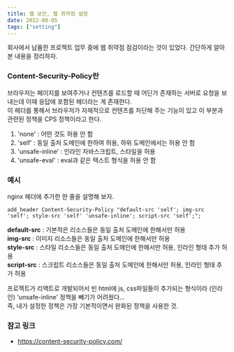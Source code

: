 ```yaml
---
title: 웹 보안, 웹 취약점 설정
date: 2022-08-05
tags: ["setting"]
---
```


회사에서 납품한 프로젝트 업무 중에 웹 취약점 점검이라는 것이 있었다. 간단하게 알아본 내용을 정리하자.   

### Content-Security-Policy란

브라우저는 페이지를 보여주거나 컨텐츠를 로드할 때 어딘가 존재하는 서버로 요청을 보내는데 이때 응답에 포함된 헤더라는 게 존재한다.   
이 헤더를 통해서 브라우저가 자체적으로 컨텐츠를 차단해 주는 기능이 있고 이 부분과 관련된 정책을 CPS 정책이라고 한다.   

1. 'none' : 어떤 것도 허용 안 함
2. 'self' : 동일 출처 도메인에 한하여 허용, 하위 도메인에서는 허용 안 함
3. 'unsafe-inline' : 인라인 자바스크립트, 스타일을 허용
4. 'unsafe-eval' : eval과 같은 텍스트 형식을 허용 안 함


### 예시

nginx 헤더에 추가한 한 줄을 설명해 보자.   

```nginx
add_header Content-Security-Policy "default-src 'self'; img-src 'self'; style-src 'self' 'unsafe-inline'; script-src 'self';";
```

**default-src** : 기본적은 리소스들은 동일 출처 도메인에 한해서만 허용   
**img-src** : 이미지 리소스들은 동일 출처 도메인에 한해서만 허용   
**style-src** : 스타일 리소스들은 동일 출처 도메인에 한해서만 허용, 인라인 형태 추가 허용   
**script-src** : 스크립트 리소스들은 동일 출처 도메인에 한해서만 허용, 인라인 형태 추가 허용   

프로젝트가 리액트로 개발되어서 빈 html에 js, css파일들이 추가되는 형식이라 (인라인) 'unsafe-inline' 정책을 빼기가 어려웠다...   
즉, 내가 설정한 정책은 가장 기본적이면서 완화된 정책을 사용한 것.


### 참고 링크
- https://content-security-policy.com/

